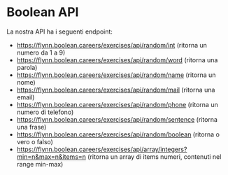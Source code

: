 # Boolean API

La nostra API ha i seguenti endpoint:

- https://flynn.boolean.careers/exercises/api/random/int (ritorna un numero da 1 a 9)
- https://flynn.boolean.careers/exercises/api/random/word (ritorna una parola)
- https://flynn.boolean.careers/exercises/api/random/name (ritorna un nome)
- https://flynn.boolean.careers/exercises/api/random/mail (ritorna una email)
- https://flynn.boolean.careers/exercises/api/random/phone (ritorna un numero di telefono)
- https://flynn.boolean.careers/exercises/api/random/sentence (ritorna una frase)
- https://flynn.boolean.careers/exercises/api/random/boolean (ritorna o vero o falso)
- https://flynn.boolean.careers/exercises/api/array/integers?min=n&max=n&items=n (ritorna un array di items numeri, contenuti nel range min-max)